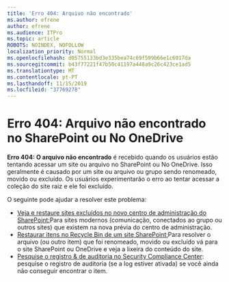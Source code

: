 ```yaml
---
title: 'Erro 404: Arquivo não encontrado'
ms.author: efrene
author: efrene
ms.audience: ITPro
ms.topic: article
ROBOTS: NOINDEX, NOFOLLOW
localization_priority: Normal
ms.openlocfilehash: d05755133bd3e335bea74c69f599b66e1c6017da
ms.sourcegitcommit: b43f77221f47b50c41197a448a9c26c423ce1ad5
ms.translationtype: MT
ms.contentlocale: pt-PT
ms.lasthandoff: 11/15/2019
ms.locfileid: "37769278"
---
```

# <a name="error-404-file-not-found-in-sharepoint-or-onedrive"></a>Erro 404: Arquivo não encontrado no SharePoint ou No OneDrive

**Erro 404: O arquivo não encontrado** é recebido quando os usuários estão tentando acessar um site ou arquivo no SharePoint ou No OneDrive. Isso geralmente é causado por um site ou arquivo ou grupo sendo renomeado, movido ou excluído.
Os usuários experimentarão o erro ao tentar acessar a coleção do site raiz e ele foi excluído.

O seguinte pode ajudar a resolver este problema:
- [Veja e restaure sites excluídos no novo centro de administração do SharePoint:](https://docs.microsoft.com/sharepoint/view-and-restore-deleted-sites-in-new-admin-center)Para sites modernos (comunicação, conectados ao grupo ou outros sites) que existem na nova prévia do centro de administração.
- [Restaurar itens no Recycle Bin de um site SharePoint:](https://support.office.com/article/Restore-items-in-the-Recycle-Bin-of-a-SharePoint-site-6df466b6-55f2-4898-8d6e-c0dff851a0be)Para resolver o arquivo (ou outro item) que foi renomeado, movido ou excluído vá para o site SharePoint ou OneDrive e veja a lixeira do conteúdo do site.
- [Pesquise o registro &amp; de auditoria no Security Compliance Center](https://docs.microsoft.com/office365/securitycompliance/search-the-audit-log-in-security-and-compliance): pesquise o registro de auditoria (se a log estiver ativada) se você ainda não conseguir encontrar o item.